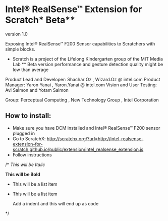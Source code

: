 Intel® RealSense™ Extension for Scratch* Beta**
==============
version 1.0

Exposing Intel® RealSense™ F200 Sensor capabilities to Scratchers with simple blocks.

*  Scratch is a project of the Lifelong Kindergarten group of the MIT Media Lab
** Beta version performance and gesture detection quality might be low than average


Product Lead and Developer:  Shachar Oz  , Wizard.Oz @ intel.com
Product Manager:             Yaron Yanai , Yaron.Yanai @ intel.com
Vision and User Testing:     Avi Salmon and Yotam Salmon

Group:  Perceptual Computing , New Technology Group , Intel Corporation



How to install:
--------------
- Make sure you have DCM installed and Intel® RealSense™ F200 sensor plugged in
- Go to ScratchX: http://scratchx.org/?url=http://intel-realsense-extension-for-scratch.github.io/public/extension/intel_realsense_extension.js
- Follow instructions





/*
*This will be Italic*

**This will be Bold**

- This will be a list item
- This will be a list item

    Add a indent and this will end up as code
    
*/

